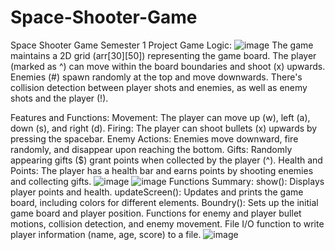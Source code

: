 # Space-Shooter-Game
Space Shooter Game Semester 1 Project 
Game Logic:
![image](https://github.com/Najeebullah3124/Space-Shooter-Game/assets/147226547/db54a2a5-e2fe-43c2-85c1-7492b3a8a296)
The game maintains a 2D grid (arr[30][50]) representing the game board.
The player (marked as ^) can move within the board boundaries and shoot (x) upwards.
Enemies (#) spawn randomly at the top and move downwards.
There's collision detection between player shots and enemies, as well as enemy shots and the player (!).

Features and Functions:
Movement: The player can move up (w), left (a), down (s), and right (d).
Firing: The player can shoot bullets (x) upwards by pressing the spacebar.
Enemy Actions: Enemies move downward, fire randomly, and disappear upon reaching the bottom.
Gifts: Randomly appearing gifts ($) grant points when collected by the player (^).
Health and Points: The player has a health bar and earns points by shooting enemies and collecting gifts.
![image](https://github.com/Najeebullah3124/Space-Shooter-Game/assets/147226547/02275e06-9b24-448c-a778-d32ee89fd234)
![image](https://github.com/Najeebullah3124/Space-Shooter-Game/assets/147226547/3386c33d-f65c-456c-b9a6-41bc4cbc13f5)
Functions Summary:
show(): Displays player points and health.
updateScreen(): Updates and prints the game board, including colors for different elements.
Boundry(): Sets up the initial game board and player position.
Functions for enemy and player bullet motions, collision detection, and enemy movement.
File I/O function to write player information (name, age, score) to a file.
![image](https://github.com/Najeebullah3124/Space-Shooter-Game/assets/147226547/763a4585-b3a2-45f9-a05d-0458872be4f2)



